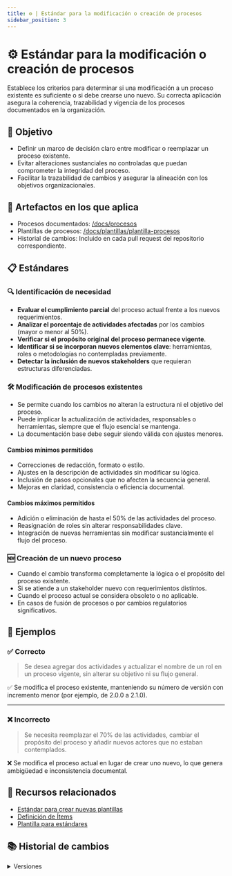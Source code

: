```yaml
---
title: ⚙️ | Estándar para la modificación o creación de procesos
sidebar_position: 3
---
```


# ⚙️ Estándar para la modificación o creación de procesos

Establece los criterios para determinar si una modificación a un proceso existente es suficiente o si debe crearse uno nuevo. Su correcta aplicación asegura la coherencia, trazabilidad y vigencia de los procesos documentados en la organización.

## 🎯 Objetivo

- Definir un marco de decisión claro entre modificar o reemplazar un proceso existente.
- Evitar alteraciones sustanciales no controladas que puedan comprometer la integridad del proceso.
- Facilitar la trazabilidad de cambios y asegurar la alineación con los objetivos organizacionales.

## 📑 Artefactos en los que aplica

* Procesos documentados: [/docs/procesos](#)
* Plantillas de procesos: [/docs/plantillas/plantilla-procesos](#)
* Historial de cambios: Incluido en cada pull request del repositorio correspondiente.

## 📋 Estándares

### 🔍 Identificación de necesidad

- **Evaluar el cumplimiento parcial** del proceso actual frente a los nuevos requerimientos.
- **Analizar el porcentaje de actividades afectadas** por los cambios (mayor o menor al 50%).
- **Verificar si el propósito original del proceso permanece vigente**.
- **Identificar si se incorporan nuevos elementos clave**: herramientas, roles o metodologías no contempladas previamente.
- **Detectar la inclusión de nuevos stakeholders** que requieran estructuras diferenciadas.

### 🛠️ Modificación de procesos existentes

- Se permite cuando los cambios no alteran la estructura ni el objetivo del proceso.
- Puede implicar la actualización de actividades, responsables o herramientas, siempre que el flujo esencial se mantenga.
- La documentación base debe seguir siendo válida con ajustes menores.

#### Cambios mínimos permitidos

- Correcciones de redacción, formato o estilo.
- Ajustes en la descripción de actividades sin modificar su lógica.
- Inclusión de pasos opcionales que no afecten la secuencia general.
- Mejoras en claridad, consistencia o eficiencia documental.

#### Cambios máximos permitidos

- Adición o eliminación de hasta el 50% de las actividades del proceso.
- Reasignación de roles sin alterar responsabilidades clave.
- Integración de nuevas herramientas sin modificar sustancialmente el flujo del proceso.

### 🆕 Creación de un nuevo proceso

- Cuando el cambio transforma completamente la lógica o el propósito del proceso existente.
- Si se atiende a un stakeholder nuevo con requerimientos distintos.
- Cuando el proceso actual se considera obsoleto o no aplicable.
- En casos de fusión de procesos o por cambios regulatorios significativos.

## 📝 Ejemplos

### ✅ Correcto

> Se desea agregar dos actividades y actualizar el nombre de un rol en un proceso vigente, sin alterar su objetivo ni su flujo general.

✅ Se modifica el proceso existente, manteniendo su número de versión con incremento menor (por ejemplo, de 2.0.0 a 2.1.0).

---

### ❌ Incorrecto

> Se necesita reemplazar el 70% de las actividades, cambiar el propósito del proceso y añadir nuevos actores que no estaban contemplados.

❌ Se modifica el proceso actual en lugar de crear uno nuevo, lo que genera ambigüedad e inconsistencia documental.

## 📎 Recursos relacionados

- [Estándar para crear nuevas plantillas](/docs/next/standards/estandar-plantillas)
- [Definición de Ítems](/docs/next/procesos/PR2-definicion-items)
- [Plantilla para estándares](/docs/next/plantillas/plantilla-estandares)

## 📚 Historial de cambios

<details>
  <summary>Versiones</summary>
| **Tipo de versión** | **Descripción**                   | **Fecha**   | **Colaborador**                                                   |
|---------------------|-----------------------------------|-------------|-------------------------------------------------------------------|
| **1.0.0**           | Creación inicial del estándar.    | 23/03/2025  | Galo Alejandro del Río Viggiano <br/> Ian Julián Estrada Castro  |
| **1.2.0**           | Corregir redacción y estilo.    | 26/05/2025  | Angel Mauricio Ramírez Herrera  |

</details>